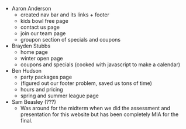 - Aaron Anderson
	- created nav bar and its links + footer
	- kids bowl free page
	- contact us page
	- join our team page
	- groupon section of specials and coupons
- Brayden Stubbs
	- home page 
	- winter open page
	- coupons and specials (cooked with javascript to make a calendar)
- Ben Hudson
	- party packages page
	- (figured out our footer problem, saved us tons of time)
	- hours and pricing
	- spring and summer league page
- Sam Beasley (???)
	- Was around for the midterm when we did the assessment and presentation for this website but has been completely MIA for the final.
